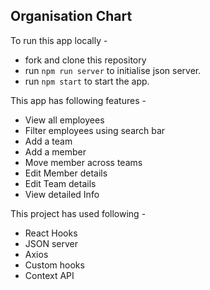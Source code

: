 ## Organisation Chart

To run this app locally -

- fork and clone this repository
- run `npm run server` to initialise json server.
- run `npm start` to start the app.

This app has following features -

- View all employees
- Filter employees using search bar
- Add a team
- Add a member
- Move member across teams
- Edit Member details
- Edit Team details
- View detailed Info

This project has used following -

- React Hooks
- JSON server
- Axios
- Custom hooks
- Context API
